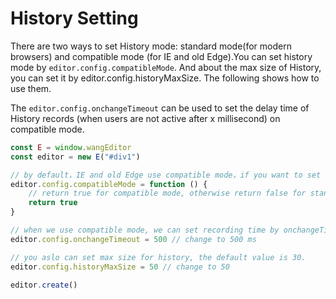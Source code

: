 # History Setting
There are two ways to set History mode: standard mode(for modern browsers) and compatible mode (for IE and old Edge).You can set history mode by `editor.config.compatibleMode`. And about the max size of History, you can set it by editor.config.historyMaxSize. The following shows how to use them.

The `editor.config.onchangeTimeout` can be used to set the delay time of History records (when users are not active after x millisecond) on compatible mode.

```js
const E = window.wangEditor
const editor = new E("#div1")

// by default，IE and old Edge use compatible mode，if you want to set the mode for other browsers, you can set a function.
editor.config.compatibleMode = function () {
    // return true for compatible mode, otherwise return false for standard mode.
    return true
}

// when we use compatible mode, we can set recording time by onchangeTimeout，the default value is 200 ms.
editor.config.onchangeTimeout = 500 // change to 500 ms

// you aslo can set max size for history, the default value is 30.
editor.config.historyMaxSize = 50 // change to 50

editor.create()
```
